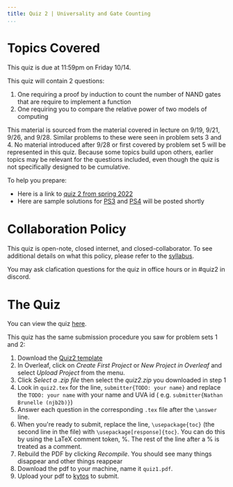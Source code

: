 ```yaml
---
title: Quiz 2 | Universality and Gate Counting
...
```


# Topics Covered

This quiz is due at 11:59pm on Friday 10/14.

This quiz will contain 2 questions:

1. One requiring a proof by induction to count the number of NAND gates that are require to implement a function
1. One requiring you to compare the relative power of two models of computing

This material is sourced from the material covered in lecture on 9/19, 9/21, 9/26, and 9/28. Similar problems to these were seen in problem sets 3 and 4. No material introduced after 9/28 or first covered by problem set 5 will be represented in this quiz. Because some topics build upon others, earlier topics may be relevant for the questions included, even though the quiz is not specifically designed to be cumulative. 

To help you prepare:

- Here is a link to [quiz 2 from spring 2022](files/ps/quiz2_s22.pdf)
- Here are sample solutions for [PS3](files/ps/ps3_sols.pdf) and [PS4](files/ps/ps4_sols.pdf) will be posted shortly

# Collaboration Policy

This quiz is open-note, closed internet, and closed-collaborator. To see additional details on what this policy, please refer to the [syllabus](/syllabus.html).

You may ask clafication questions for the quiz in office hours or in #quiz2 in discord.


# The Quiz

You can view the quiz [here](/files/ps/quiz2_blank.pdf).

This quiz has the same submission procedure you saw for problem sets 1 and 2:

1. Download the [Quiz2 template](https://www.cs.virginia.edu/~njb2b/cstheory/f2022/files/ps/quiz2.zip)
1. In Overleaf, click on *Create First Project* or *New Project in Overleaf* and select *Upload Project* from the menu.
1. Click *Select a .zip file* then select the *quiz2.zip* you downloaded in step 1
1. Look in `quiz2.tex` for the line, `submitter{TODO: your name}` and replace the `TODO: your name` with your name and UVA id ( e.g. `submitter{Nathan Brunelle (njb2b)}`)
1. Answer each question in the corresponding `.tex` file after the `\answer` line. 
1. When you're ready to submit, replace the line, `\usepackage{toc}` (the second line in the file) with `\usepackage[response]{toc}`. You can do this by using the LaTeX comment token, %. The rest of the line after a % is treated as a comment. 
1. Rebuild the PDF by clicking *Recompile*. You should see many things disappear and other things reappear
1. Download the pdf to your machine, name it `quiz1.pdf`.
1. Upload your pdf to [kytos](https://kytos.cs.virginia.edu/cstheory) to submit.
